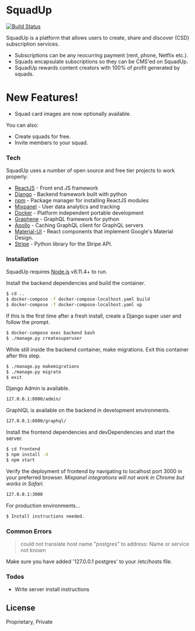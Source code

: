 # SquadUp

[![Build Status](https://travis-ci.org/joemccann/dillinger.svg?branch=master)](https://github.com/veyorokon/SquadUp)

SquadUp is a platform that allows users to create, share and discover (CSD) subscription services.

  - Subscriptions can be any reocurring payment (rent, phone, Netflix etc.).
  - Squads encapsulate subscriptions so they can be CMS'ed on SquadUp.
  - SquadUp rewards content creators with 100% of profit generated by squads.

# New Features!

  - Squad card images are now optionally available.


You can also:
  - Create squads for free.
  - Invite members to your squad.

### Tech

SquadUp uses a number of open source and free tier projects to work properly:

* [ReactJS] - Front end JS framework
* [Django] - Backend framework built with python
* [npm] - Package manager for installing ReactJS modules
* [Mixpanel] - User data analytics and tracking
* [Docker] - Platform independent portable development
* [Graphene] - GraphQL framework for python
* [Apollo] - Caching GraphQL client for GraphQL servers
* [Material-UI] - React components that implement Google's Material Design.
* [Stripe] - Python library for the Stripe API.

### Installation

SquadUp requires [Node.js](https://nodejs.org/) v8.11.4+ to run.

Install the backend dependencies and build the container.

```sh
$ cd ..
$ docker-compose -f docker-compose-localhost.yaml build
$ docker-compose -f docker-compose-localhost.yaml up
```

If this is the first time after a fresh install, create a Django super user and follow the prompt.

```sh
$ docker-compose exec backend bash
$ ./manage.py createsuperuser
```

While still inside the backend container, make migrations. Exit this container after this step.

```sh
$ ./manage.py makemigrations
$ ./manage.py migrate
$ exit
```

Django Admin is available.

```sh
127.0.0.1:8000/admin/
```

GraphIQL is available on the backend in development environments.

```sh
127.0.0.1:8000/graphql/
```

Install the frontend dependencies and devDependencies and start the server.

```sh
$ cd frontend
$ npm install -d
$ npm start
```

Verify the deployment of frontend by navigating to localhost port 3000 in your preferred browser. *Mixpanel integrations will not work in Chrome but works in Safari.*

```sh
127.0.0.1:3000
```

For production environments...

```sh
$ Install instructions needed.
```

### Common Errors
> could not translate host name "postgres" to address: Name or service not known

Make sure you have added '127.0.0.1 postgres' to your /etc/hosts file.


### Todos

 - Write server install instructions

License
----

Proprietary, Private


   [ReactJS]: <https://github.com/facebook/react>
   [Django]: <https://github.com/django/django>
   [npm]: <https://github.com/npm/cli>
   [Mixpanel]: <https://github.com/mixpanel/mixpanel-js>
   [Docker]: <https://github.com/docker>
   [Graphene]: <https://github.com/graphql-python/graphene>
   [Apollo]: <https://github.com/apollographql/apollo-client>
   [Material-UI]: <https://github.com/mui-org/material-ui>
   [Stripe]: <https://github.com/stripe/stripe-python>
   
